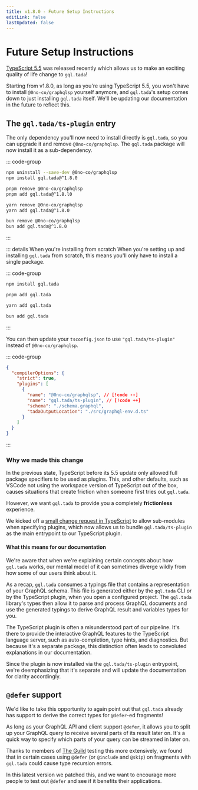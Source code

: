 ```yaml
---
title: v1.8.0 - Future Setup Instructions
editLink: false
lastUpdated: false
---
```


# Future Setup Instructions <Badge text="2024/06/26" />

[TypeScript 5.5](https://devblogs.microsoft.com/typescript/announcing-typescript-5-5/)
was released recently which allows us to make an exciting
quality of life change to `gql.tada`!

Starting from v1.8.0, as long as you're using TypeScript 5.5,
you won't have to install `@0no-co/graphqlsp` yourself anymore,
and `gql.tada`'s setup comes down to just installing `gql.tada`
itself. We'll be updating our documentation in the future
to reflect this.

## The `gql.tada/ts-plugin` entry

The only dependency you'll now need to install directly is `gql.tada`,
so you can upgrade it and remove `@0no-co/graphqlsp`. The `gql.tada`
package will now install it as a sub-dependency.

::: code-group

```sh [npm]
npm uninstall --save-dev @0no-co/graphqlsp
npm install gql.tada@^1.8.0
```

```sh [pnpm]
pnpm remove @0no-co/graphqlsp
pnpm add gql.tada@^1.8.l0
```

```sh [yarn]
yarn remove @0no-co/graphqlsp
yarn add gql.tada@^1.8.0
```

```sh [bun]
bun remove @0no-co/graphqlsp
bun add gql.tada@^1.8.0
```

:::

::: details When you're installing from scratch
When you're setting up and installing `gql.tada` from
scratch, this means you'll only have to install a single
package.

::: code-group
```sh [npm]
npm install gql.tada
```

```sh [pnpm]
pnpm add gql.tada
```

```sh [yarn]
yarn add gql.tada
```

```sh [bun]
bun add gql.tada
```
:::

You can then update your `tsconfig.json` to use `"gql.tada/ts-plugin"`
instead of `@0no-co/graphqlsp`.

::: code-group
```json [tsconfig.json]
{
  "compilerOptions": {
    "strict": true,
    "plugins": [
      {
        "name": "@0no-co/graphqlsp", // [!code --]
        "name": "gql.tada/ts-plugin", // [!code ++]
        "schema": "./schema.graphql",
        "tadaOutputLocation": "./src/graphql-env.d.ts"
      }
    ]
  }
}
```
:::

### Why we made this change

In the previous state, TypeScript before its 5.5 update only allowed
full package specifiers to be used as plugins.
This, and other defaults, such as VSCode not using the workspace version
of TypeScript out of the box, causes situations that create friction when
someone first tries out `gql.tada`.

However, we want `gql.tada` to provide you a completely **frictionless** experience.

We kicked off a [small change request in TypeScript](https://github.com/microsoft/TypeScript/pull/57266)
to allow sub-modules when specifying plugins, which now allows us to bundle `gql.tada/ts-plugin`
as the main entrypoint to our TypeScript plugin.

#### What this means for our documentation

We're aware that when we're explaining certain concepts about how `gql.tada` works, our mental
model of it can sometimes diverge wildly from how some of our users think about it.

As a recap, `gql.tada` consumes a typings file that contains a representation of your GraphQL
schema. This file is generated either by the `gql.tada` CLI or by the TypeScript plugin, when
you open a configured project.
The `gql.tada` library's types then allow it to parse and process GraphQL documents and use
the generated typings to derive GraphQL result and variables types for you.

The TypeScript plugin is often a misunderstood part of our pipeline. It's there to provide
the interactive GraphQL features to the TypeScript language server, such as auto-completion,
type hints, and diagnostics. But because it's a separate package, this distinction often
leads to convoluted explanations in our documentation.

Since the plugin is now installed via the `gql.tada/ts-plugin` entrypoint, we're deemphasizing
that it's separate and will update the documentation for clarity accordingly.

## `@defer` support

We'd like to take this opportunity to again point out that `gql.tada` already has support to
derive the correct types for `@defer`-ed fragments!

As long as your GraphQL API and client support `@defer`, it allows you to split up your GraphQL
query to receive several parts of its result later on. It's a quick way to specify which parts
of your query can be streamed in later on.

Thanks to members of [The Guild](https://the-guild.dev/) testing this more extensively, we found
that in certain cases using `@defer` (or `@include` and `@skip`) on fragments with `gql.tada`
could cause type recursion errors.

In this latest version we patched this, and we want to encourage more people to test out
`@defer` and see if it benefits their applications.

